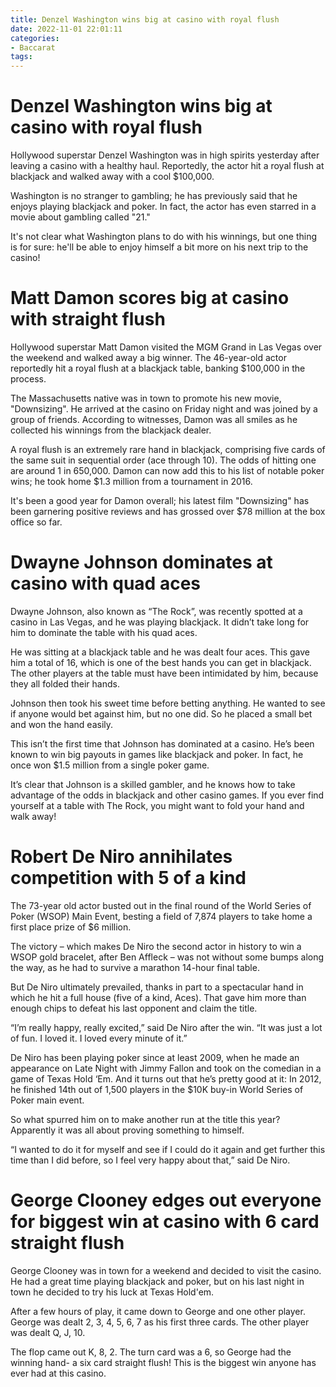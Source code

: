 ```yaml
---
title: Denzel Washington wins big at casino with royal flush
date: 2022-11-01 22:01:11
categories:
- Baccarat
tags:
---
```



#  Denzel Washington wins big at casino with royal flush

Hollywood superstar Denzel Washington was in high spirits yesterday after leaving a casino with a healthy haul. Reportedly, the actor hit a royal flush at blackjack and walked away with a cool $100,000.

Washington is no stranger to gambling; he has previously said that he enjoys playing blackjack and poker. In fact, the actor has even starred in a movie about gambling called "21."

It's not clear what Washington plans to do with his winnings, but one thing is for sure: he'll be able to enjoy himself a bit more on his next trip to the casino!

#  Matt Damon scores big at casino with straight flush

Hollywood superstar Matt Damon visited the MGM Grand in Las Vegas over the weekend and walked away a big winner. The 46-year-old actor reportedly hit a royal flush at a blackjack table, banking $100,000 in the process.

The Massachusetts native was in town to promote his new movie, "Downsizing". He arrived at the casino on Friday night and was joined by a group of friends. According to witnesses, Damon was all smiles as he collected his winnings from the blackjack dealer.

A royal flush is an extremely rare hand in blackjack, comprising five cards of the same suit in sequential order (ace through 10). The odds of hitting one are around 1 in 650,000. Damon can now add this to his list of notable poker wins; he took home $1.3 million from a tournament in 2016.

It's been a good year for Damon overall; his latest film "Downsizing" has been garnering positive reviews and has grossed over $78 million at the box office so far.

#  Dwayne Johnson dominates at casino with quad aces

Dwayne Johnson, also known as “The Rock”, was recently spotted at a casino in Las Vegas, and he was playing blackjack. It didn’t take long for him to dominate the table with his quad aces.

He was sitting at a blackjack table and he was dealt four aces. This gave him a total of 16, which is one of the best hands you can get in blackjack. The other players at the table must have been intimidated by him, because they all folded their hands.

Johnson then took his sweet time before betting anything. He wanted to see if anyone would bet against him, but no one did. So he placed a small bet and won the hand easily.

This isn’t the first time that Johnson has dominated at a casino. He’s been known to win big payouts in games like blackjack and poker. In fact, he once won $1.5 million from a single poker game.

It’s clear that Johnson is a skilled gambler, and he knows how to take advantage of the odds in blackjack and other casino games. If you ever find yourself at a table with The Rock, you might want to fold your hand and walk away!

#  Robert De Niro annihilates competition with 5 of a kind

The 73-year old actor busted out in the final round of the World Series of Poker (WSOP) Main Event, besting a field of 7,874 players to take home a first place prize of $6 million.

The victory – which makes De Niro the second actor in history to win a WSOP gold bracelet, after Ben Affleck – was not without some bumps along the way, as he had to survive a marathon 14-hour final table.

But De Niro ultimately prevailed, thanks in part to a spectacular hand in which he hit a full house (five of a kind, Aces). That gave him more than enough chips to defeat his last opponent and claim the title.

“I’m really happy, really excited,” said De Niro after the win. “It was just a lot of fun. I loved it. I loved every minute of it.”

De Niro has been playing poker since at least 2009, when he made an appearance on Late Night with Jimmy Fallon and took on the comedian in a game of Texas Hold ‘Em. And it turns out that he’s pretty good at it: In 2012, he finished 14th out of 1,500 players in the $10K buy-in World Series of Poker main event.

So what spurred him on to make another run at the title this year? Apparently it was all about proving something to himself.

“I wanted to do it for myself and see if I could do it again and get further this time than I did before, so I feel very happy about that,” said De Niro.

#  George Clooney edges out everyone for biggest win at casino with 6 card straight flush

George Clooney was in town for a weekend and decided to visit the casino.  He had a great time playing blackjack and poker, but on his last night in town he decided to try his luck at Texas Hold'em.

After a few hours of play, it came down to George and one other player. George was dealt 2, 3, 4, 5, 6, 7 as his first three cards. The other player was dealt Q, J, 10. 

The flop came out K, 8, 2. The turn card was a 6, so George had the winning hand- a six card straight flush! This is the biggest win anyone has ever had at this casino.